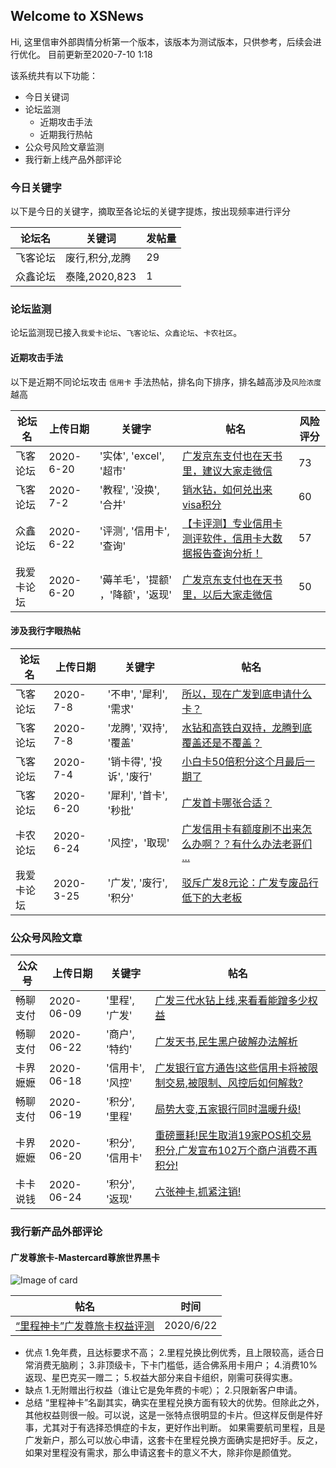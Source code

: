 ## Welcome to XSNews 

Hi, 这里信审外部舆情分析第一个版本，该版本为测试版本，只供参考，后续会进行优化。
目前更新至2020-7-10 1:18

该系统共有以下功能：

- 今日关键词
- 论坛监测
  - 近期攻击手法
  - 近期我行热帖
- 公众号风险文章监测
- 我行新上线产品外部评论
  

### 今日关键字

以下是今日的关键字，摘取至各论坛的关键字提炼，按出现频率进行评分

论坛名 | 关键词 | 发帖量
----- | ----- | -----
飞客论坛 | 废行,积分,龙腾 | 29
众鑫论坛 | 泰隆,2020,823 | 1


### 论坛监测

论坛监测现已接入`我爱卡论坛`、`飞客论坛`、`众鑫论坛`、`卡农社区`。

#### 近期攻击手法

以下是近期不同论坛攻击 `信用卡` 手法热帖，排名向下排序，排名越高涉及`风险浓度`越高

论坛名 | 上传日期 | 关键字 | 帖名 | 风险评分
----- | ----- | ----- | ----- | -----
飞客论坛 | 2020-6-20 | '实体', 'excel', '超市' | [广发京东支付也在天书里，建议大家走微信](http://www.flyertea.com/thread-3584685-1-1.html) | 73
飞客论坛 | 2020-7-2 | '教程', '没换', '合并' | [销水钻，如何兑出来visa积分](http://www.flyertea.com/thread-3596899-1-1.html) | 60
众鑫论坛 | 2020-6-22 | '评测', '信用卡', '查询' | [【卡评测】专业信用卡测评软件，信用卡大数据报告查询分析！](https://www.zhongxinwanka.com/thread-270594-1-1.html) | 57
我爱卡论坛 | 2020-6-20 | '薅羊毛'，'提额' ，'降额'，'返现' | [广发京东支付也在天书里，以后大家走微信](https://bbs.51credit.com/thread-6189885-1-1.html) | 50

#### 涉及我行字眼热帖

论坛名 | 上传日期 | 关键字 | 帖名
----- | ----- | ----- | ----- 
飞客论坛 | 2020-7-8 | '不申', '犀利', '需求' | [所以，现在广发到底申请什么卡？](http://www.flyertea.com/thread-3607143-1-1.html)
飞客论坛 | 2020-7-8 | '龙腾', '双持', '覆盖' | [水钻和高铁白双持，龙腾到底覆盖还是不覆盖？](http://www.flyertea.com/thread-3606116-1-1.html)
飞客论坛 | 2020-7-4 | '销卡得', '投诉', '废行' | [小白卡50倍积分这个月最后一期了](http://www.flyertea.com/thread-3584324-1-1.html)
飞客论坛 | 2020-6-20 | '犀利', '首卡', '秒批' | [广发首卡哪张合适？](http://www.flyertea.com/thread-3585107-1-1.html)
卡农论坛 | 2020-6-24 | '风控'，'取现' | [广发信用卡有额度刷不出来怎么办啊？？有什么办法老哥们 ...](https://www.51kanong.com/xyk-3249722-1.htm) | 
我爱卡论坛 | 2020-3-25 | '广发', '废行', '积分' | [驳斥广发8元论：广发专废品行低下的大老板](https://bbs.51credit.com/thread-6046299-1-1.html) | 


### 公众号风险文章

公众号 | 上传日期 | 关键字 | 帖名
----- | ----- | ----- | ----- 
畅聊支付 | 2020-06-09 | '里程', '广发' | [广发三代水钻上线,来看看能蹭多少权益](https://weixin.sogou.com/link?url=dn9a_-gY295K0Rci_xozVXfdMkSQTLW6cwJThYulHEtVjXrGTiVgS-J042nCu3jAbCf_A7nIWOGMlzjATHGFeFqXa8Fplpd9O-adlJz6d3yHkVDamzd6E7LuAhTYiaXbLMM7ROUp6xCy_dd0TKDkBXWu7PpFKSPYEy-JSnIpxpb15AiYRE95gPuV-uCa6-SahpUAHEkEKCfhT0PZX4a5Oq3fkuWptEDUGqT5BqR6mi_Ff2wrhtLRF-d4YYh_PS_SxD_emfSvKqt6VKrzu_4XKA..&type=2&query=%E7%95%85%E8%81%8A%E6%94%AF%E4%BB%98&token=05DF50D233730AE04045EA3A1D52B1F140542E7A5F074CC4)
畅聊支付 | 2020-06-22 | '商户', '特约' | [广发天书,民生黑户破解办法解析](https://weixin.sogou.com/link?url=dn9a_-gY295K0Rci_xozVXfdMkSQTLW6cwJThYulHEtVjXrGTiVgS-J042nCu3jA4aA-LbXAcZeMlzjATHGFeFqXa8Fplpd9O-adlJz6d3yHkVDamzd6E7LuAhTYiaXbLMM7ROUp6xCy_dd0TKDkBfPJp-9QWqT_ylhVFjbXrfqZ338N8rUVhNkDb8lDaToQfx5rntbVLNY1nMkuevt4RecYGjUp-qRyv4CSY11-Xkv2Abcgl7DB7Ro2p5yeCBzex7f3-agjHVASYTqT4eyLmA..&type=2&query=%E7%95%85%E8%81%8A%E6%94%AF%E4%BB%98&token=05DF2D1233730AE04045EA3A1D52B1F140542E7A5F074CB8)
卡界嬷嬷 | 2020-06-18 | '信用卡', '风控' | [广发银行官方通告!这些信用卡将被限制交易,被限制、风控后如何解救?](https://weixin.sogou.com/link?url=dn9a_-gY295K0Rci_xozVXfdMkSQTLW6cwJThYulHEtVjXrGTiVgS-J042nCu3jANp8P4IXrgzGMlzjATHGFeFqXa8Fplpd9dylPAJEG3mSKOswKdcPfbYqSolPh2NoOnDtiMKiK72h6yppQffzK8J-kRKhv8Q-1OdCGiXtEL_cPVOB7Kk5WfgilzD-4SjvGDpteZ8ZlxdXE87lPlyu8Xb3EI33_d31eJQYsZZlTtrayi6aNEySIFhM17SVTazgblFQIhb6X_PzdrgozfSg6bw..&type=2&query=%E5%8D%A1%E7%95%8C%E5%AC%B7%E5%AC%B7&token=05E6ABC8410007934C48E7490B022A794D4BA68B5F074F2F)
畅聊支付 | 2020-06-19 | '积分', '里程' | [局势大变,五家银行同时温暖升级!](https://weixin.sogou.com/link?url=dn9a_-gY295K0Rci_xozVXfdMkSQTLW6cwJThYulHEtVjXrGTiVgS-J042nCu3jAg2Hh1qDeeJmMlzjATHGFeFqXa8Fplpd9O-adlJz6d3yHkVDamzd6E7LuAhTYiaXbLMM7ROUp6xCy_dd0TKDkBZL-wHBAu_peDq96PY74eYOm6KdxHkcmWyx322NPrCWH9qDFW1FhFKd368rTqDTO5blaMFZ_3vtJMdkYHDg8dd4_OchK0dEKZgMIG4UO5-3T7taahyhgtvU89kyxDwoXvg..&type=2&query=%E7%95%85%E8%81%8A%E6%94%AF%E4%BB%98&token=05DF343733730AE04045EA3A1D52B1F140542E7A5F074CBA)
卡界嬷嬷 | 2020-06-20 | '积分', '信用卡' | [重磅噩耗!民生取消19家POS机交易积分,广发宣布102万个商户消费不再积分!](https://weixin.sogou.com/link?url=dn9a_-gY295K0Rci_xozVXfdMkSQTLW6cwJThYulHEtVjXrGTiVgS-J042nCu3jAoWJQBadOJRWMlzjATHGFeFqXa8Fplpd9dylPAJEG3mSKOswKdcPfbYqSolPh2NoOnDtiMKiK72h6yppQffzK8OU6k4qKZqLY-p6Cvk56et0hLgwzuMD4a6W3y-i6yJuYkylOXvMy4p6rlXreYnWWM_kSpjEWphY6lYlRMX2T77MbJ_3LJ_dkIunUgrZnNZl7fWT99C_id3ROJBjQH7pCxQ..&type=2&query=%E5%8D%A1%E7%95%8C%E5%AC%B7%E5%AC%B7&token=05E6E118410007934C48E7490B022A794D4BA68B5F074F3F)
卡卡说钱 | 2020-06-24 | '积分', '返现' | [六张神卡,抓紧注销!](https://weixin.sogou.com/link?url=dn9a_-gY295K0Rci_xozVXfdMkSQTLW6cwJThYulHEtVjXrGTiVgS-J042nCu3jAG4uFvDG-3DyMlzjATHGFeFqXa8Fplpd9W7bFE0j5lhYxVogOYGmZynZ-nxKSucliNGFYqZtEXVCrvDPR0wFBifyOR_UZRwmOBHW-IcVmK--jKCsJkz45NlxozhMa-ZkIUAq6QGxhnbaxY846kPVbdYVRWF1mDVh6ADxZ7Hj-TM0FjW7wmDShn-kPp33wL4gGy1SRz94chRsO8fIRwtipOg..&type=2&query=%E5%8D%A1%E5%8D%A1%E8%AF%B4%E9%92%B1&token=05E3E930D7979103DCD976D9E28FCFE7DC0D1FCF5F074E4A)





### 我行新产品外部评论


#### 广发尊旅卡-Mastercard尊旅世界黑卡

![Image of card](https://ptf.flyert.com/creditcard/image/creditcard/20200610113530462.png)

帖名 | 时间 
----- | -----
[“里程神卡”广发尊旅卡权益评测](http://www.flyertea.com/thread-3586809-1-1.html) | 2020/6/22

- 优点
1.免年费，且达标要求不高；
2.里程兑换比例优秀，且上限较高，适合日常消费无脑刷；
3.非顶级卡，下卡门槛低，适合佛系用卡用户；
4.消费10%返现、星巴克买一赠二；
5.权益大部分来自卡组织，刚需可获得实惠。
- 缺点
1.无附赠出行权益（谁让它是免年费的卡呢）；
2.只限新客户申请。
- 总结
“里程神卡”名副其实，确实在里程兑换方面有较大的优势。但除此之外，其他权益则很一般。可以说，这是一张特点很明显的卡片。但这样反倒是件好事，尤其对于有选择恐惧症的卡友，更好作出判断。
如果需要航司里程，且是广发新户，那么可以放心申请，这套卡在里程兑换方面确实是把好手。反之，如果对里程没有需求，那么申请这套卡的意义不大，除非你是颜值党。
